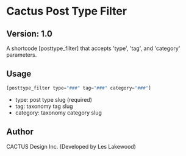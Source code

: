
# Cactus Post Type Filter

## Version: 1.0

A shortcode [posttype_filter] that accepts 'type', 'tag', and 'category' parameters.

## Usage

```php
[posttype_filter type="###" tag="###" category="###"]
```

- type: post type slug (required)
- tag: taxonomy tag slug
- category: taxonomy category slug

## Author

CACTUS Design Inc. (Developed by Les Lakewood)
